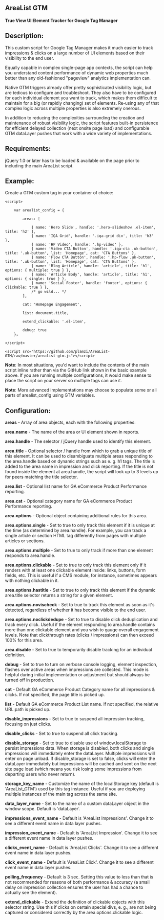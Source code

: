 <h2>AreaList GTM</h2>
<h4>True View UI Element Tracker for Google Tag Manager</h4>

<h2>Description:</h2>

This custom script for Google Tag Manager makes it much easier to track impressions & clicks on a large number of UI elements based on their visibility to the end user.

Equally capable in complex single-page app contexts, the script can help you understand content performance of dynamic web properties much better than any old-fashioned "pageview" analytics implementation can.

Native GTM triggers already offer pretty sophisticated visibility logic, but are tedious to configure and troubleshoot. They also have to be configured for each individual element you want to track, which makes them difficult to maintain for a big (or rapidly changing) set of elements. Re-using any of that complex logic across multiple properties is also extremely onerous.

In addition to reducing the complexities surrounding the creation and maintenance of robust visibility logic, the script features built-in persistence for efficient delayed collection (next onsite page load) and configurable GTM dataLayer pushes that work with a wide variety of implementations.

<h2>Requirements:</h2>

jQuery 1.0 or later has to be loaded & available on the page prior to including the main AreaList script.

<h2>Example:</h2>

Create a GTM custom tag in your container of choice:

```
<script>

	var arealist_config = {

		areas: [

			{ name: 'Hero Slide', handle: '.hero-slideshow .el-item', title: 'h2' },
			{ name: 'IQA Grid', handle: '.iqa-grid div', title: 'h3' },
			{ name: 'HP Video', handle: '.hp-video' },
			{ name: 'Video CTA Button', handle: '.iqa-cta .uk-button', title: '.uk-button', list: 'Homepage', cat: 'CTA Buttons' },
			{ name: 'Flow CTA Button', handle: '.hp-flow .uk-button', title: '.uk-button', list: 'Homepage', cat: 'CTA Buttons' },
			{ name: 'Blog Article', handle: 'article', title: 'h1', options: { multiple: true } },
			{ name: 'Article Body', handle: 'article', title: 'h1', options: { single: true } },
			{ name: 'Social Footer', handle: 'footer', options: { clickable: true } },
			/* go wild... */
		],

		cat: 'Homepage Engagement',

		list: document.title,

		extend_clickable: '.el-item',

		debug: true
	};
  
</script>

<script src="https://github.com/plamzi/AreaList-GTM/raw/master/arealist-gtm.js"></script>

```

<b>Note:</b> In most situations, you'd want to include the contents of the main script inline rather than via the GitHub link shown in the basic example above. If you are running multiple configurations, it would make sense to place the script on your server so multiple tags can use it.

<b>Note:</b> More advanced implementations may choose to populate some or all parts of arealist_config using GTM variables.

<h2>Configuration:</h2>

<b>areas</b> - Array of area objects, each with the following properties:

<b>area.name</b> - The name of the area or UI element shown in reports.

<b>area.handle</b> - The selector / jQuery handle used to identify this element.

<b>area.title</b> - Optional selector / handle from which to grab a unique title of this element. It can be used to disambiguate multiple areas responding to the area.handle based on dynamic strings such as e. g. h1 tags. The title is added to the area name in impression and click reporting. If the title is not found inside the element at area.handle, the script will look up to 3 levels up for peers matching the title selector.

<b>area.list</b> - Optional list name for GA eCommerce Product Performance reporting.

<b>area.cat</b> - Optional category name for GA eCommerce Product Performance reporting.

<b>area.options</b> - Optional object containing additional rules for this area.

<b>area.options.single</b> - Set to true to only track this element if it is unique at the time (as determined by area.handle). For example, you can track a single article or section HTML tag differently from pages with multiple articles or sections.

<b>area.options.multiple</b> - Set to true to only track if more than one element responds to area.handle.

<b>area.options.clickable</b> - Set to true to only track this element only if it renders with at least one clickable element inside: links, buttons, form fields, etc. This is useful if a CMS module, for instance, sometimes appears with nothing clickable in it.

<b>area.options.hastitle</b> - Set to true to only track this element if the dynamic area.title selector returns a string for a given element.

<b>area.options.novischeck</b> - Set to true to track this element as soon as it's detected, regardless of whether it has become visible to the end user.

<b>area.options.noclickdedupe</b> - Set to true to disable click deduplication and track every click. Useful if the element responding to area.handle contains more than one clickable element and you wish to gauge overall engagement levels. Note that clickthrough rates (clicks / impressions) can then exceed 100% for this area.

<b>area.disable</b> - Set to true to temporarily disable tracking for an individual definition.

<b>debug</b> - Set to true to turn on verbose console logging, element inspection, flashes over active areas when impressions are collected. This mode is helpful during initial implementation or adjustment but should always be turned off in production.

<b>cat</b> - Default GA eCommerce Product Category name for all impressions & clicks. If not specified, the page title is picked up.

<b>list</b> - Default GA eCommerce Product List name. If not specified, the relative URL path is picked up.

<b>disable_impressions</b> - Set to true to suspend all impression tracking, focusing on just clicks.

<b>disable_clicks</b> - Set to true to suspend all click tracking.

<b>disable_storage</b> - Set to true to disable use of window.localStorage to persist impressions data. When storage is disabled, both clicks and single impressions will immediately enter the dataLayer. Multiple impressions will enter on page unload. If disable_storage is set to false, clicks will enter the dataLayer immediately but impressions will be cached and sent on the next site page load (which means you risk losing some impressions from departing users who never return).

<b>storage_key_name</b> - Customize the name of the localStorage key (default is 'AreaList_GTM') used by this tag instance. Useful if you are deploying multiple instances of the main tag across the same site.

<b>data_layer_name</b> - Set to the name of a custom dataLayer object in the window scope. Default is 'dataLayer'.

<b>impressions_event_name</b> - Default is 'AreaList Impressions'. Change it to see a different event name in data layer pushes.

<b>impression_event_name</b> - Default is 'AreaList Impression'. Change it to see a different event name in data layer pushes.

<b>clicks_event_name</b> - Default is 'AreaList Clicks'. Change it to see a different event name in data layer pushes.

<b>click_event_name</b> - Default is 'AreaList Click'. Change it to see a different event name in data layer pushes.

<b>polling_frequency</b> - Default is 3 sec. Setting this value to less than that is not recommended for reasons of both performance & accuracy (a small delay on impression collection ensures the user has had a chance to actually see the element).

<b>extend_clickable</b> - Extend the definition of clickable objects with this selector string. Use this if clicks on certain special divs, e. g., are not being captured or considered correctly by the area.options.clickable logic.